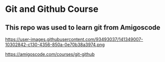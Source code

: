 # Git and Github Course

## This repo was used to learn git from Amigoscode

https://user-images.githubusercontent.com/93493037/141349007-10302842-c130-4356-850a-0e70b38a3974.png


https://amigoscode.com/courses/git-github


